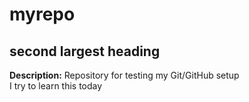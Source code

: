 # myrepo  
## second largest heading  
**Description:** Repository for testing my Git/GitHub setup  
I try to learn this today
